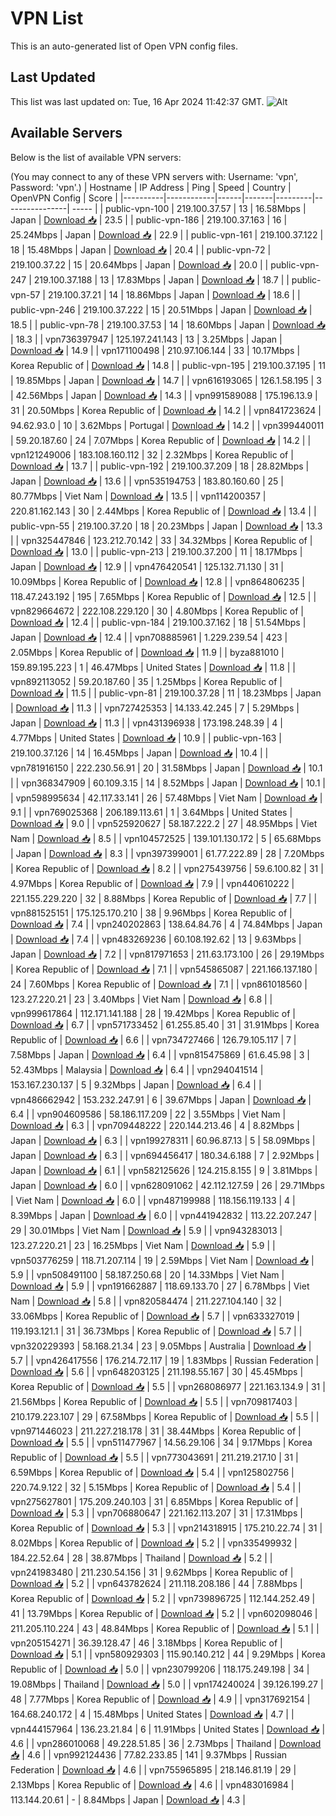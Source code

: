 # VPN List

This is an auto-generated list of Open VPN config files.

## Last Updated

This list was last updated on: Tue, 16 Apr 2024 11:42:37 GMT.
![Alt](https://repobeats.axiom.co/api/embed/186b98318ef1479477931607c1ad7d823f12451f.svg "Repobeats analytics image")

## Available Servers

Below is the list of available VPN servers:

(You may connect to any of these VPN servers with: Username: 'vpn', Password: 'vpn'.)
| Hostname | IP Address | Ping | Speed | Country | OpenVPN Config | Score |
|----------|------------|------|-------|---------|----------------| ----- |
| public-vpn-100 | 219.100.37.57 | 13 | 16.58Mbps | Japan | [Download 📥](./configs/server_0_JP.ovpn) | 23.5 |
| public-vpn-186 | 219.100.37.163 | 16 | 25.24Mbps | Japan | [Download 📥](./configs/server_1_JP.ovpn) | 22.9 |
| public-vpn-161 | 219.100.37.122 | 18 | 15.48Mbps | Japan | [Download 📥](./configs/server_2_JP.ovpn) | 20.4 |
| public-vpn-72 | 219.100.37.22 | 15 | 20.64Mbps | Japan | [Download 📥](./configs/server_3_JP.ovpn) | 20.0 |
| public-vpn-247 | 219.100.37.188 | 13 | 17.83Mbps | Japan | [Download 📥](./configs/server_4_JP.ovpn) | 18.7 |
| public-vpn-57 | 219.100.37.21 | 14 | 18.86Mbps | Japan | [Download 📥](./configs/server_5_JP.ovpn) | 18.6 |
| public-vpn-246 | 219.100.37.222 | 15 | 20.51Mbps | Japan | [Download 📥](./configs/server_6_JP.ovpn) | 18.5 |
| public-vpn-78 | 219.100.37.53 | 14 | 18.60Mbps | Japan | [Download 📥](./configs/server_7_JP.ovpn) | 18.3 |
| vpn736397947 | 125.197.241.143 | 13 | 3.25Mbps | Japan | [Download 📥](./configs/server_8_JP.ovpn) | 14.9 |
| vpn171100498 | 210.97.106.144 | 33 | 10.17Mbps | Korea Republic of | [Download 📥](./configs/server_9_KR.ovpn) | 14.8 |
| public-vpn-195 | 219.100.37.195 | 11 | 19.85Mbps | Japan | [Download 📥](./configs/server_10_JP.ovpn) | 14.7 |
| vpn616193065 | 126.1.58.195 | 3 | 42.56Mbps | Japan | [Download 📥](./configs/server_11_JP.ovpn) | 14.3 |
| vpn991589088 | 175.196.13.9 | 31 | 20.50Mbps | Korea Republic of | [Download 📥](./configs/server_12_KR.ovpn) | 14.2 |
| vpn841723624 | 94.62.93.0 | 10 | 3.62Mbps | Portugal | [Download 📥](./configs/server_13_PT.ovpn) | 14.2 |
| vpn399440011 | 59.20.187.60 | 24 | 7.07Mbps | Korea Republic of | [Download 📥](./configs/server_14_KR.ovpn) | 14.2 |
| vpn121249006 | 183.108.160.112 | 32 | 2.32Mbps | Korea Republic of | [Download 📥](./configs/server_15_KR.ovpn) | 13.7 |
| public-vpn-192 | 219.100.37.209 | 18 | 28.82Mbps | Japan | [Download 📥](./configs/server_16_JP.ovpn) | 13.6 |
| vpn535194753 | 183.80.160.60 | 25 | 80.77Mbps | Viet Nam | [Download 📥](./configs/server_17_VN.ovpn) | 13.5 |
| vpn114200357 | 220.81.162.143 | 30 | 2.44Mbps | Korea Republic of | [Download 📥](./configs/server_18_KR.ovpn) | 13.4 |
| public-vpn-55 | 219.100.37.20 | 18 | 20.23Mbps | Japan | [Download 📥](./configs/server_19_JP.ovpn) | 13.3 |
| vpn325447846 | 123.212.70.142 | 33 | 34.32Mbps | Korea Republic of | [Download 📥](./configs/server_20_KR.ovpn) | 13.0 |
| public-vpn-213 | 219.100.37.200 | 11 | 18.17Mbps | Japan | [Download 📥](./configs/server_21_JP.ovpn) | 12.9 |
| vpn476420541 | 125.132.71.130 | 31 | 10.09Mbps | Korea Republic of | [Download 📥](./configs/server_22_KR.ovpn) | 12.8 |
| vpn864806235 | 118.47.243.192 | 195 | 7.65Mbps | Korea Republic of | [Download 📥](./configs/server_23_KR.ovpn) | 12.5 |
| vpn829664672 | 222.108.229.120 | 30 | 4.80Mbps | Korea Republic of | [Download 📥](./configs/server_24_KR.ovpn) | 12.4 |
| public-vpn-184 | 219.100.37.162 | 18 | 51.54Mbps | Japan | [Download 📥](./configs/server_25_JP.ovpn) | 12.4 |
| vpn708885961 | 1.229.239.54 | 423 | 2.05Mbps | Korea Republic of | [Download 📥](./configs/server_26_KR.ovpn) | 11.9 |
| byza881010 | 159.89.195.223 | 1 | 46.47Mbps | United States | [Download 📥](./configs/server_27_US.ovpn) | 11.8 |
| vpn892113052 | 59.20.187.60 | 35 | 1.25Mbps | Korea Republic of | [Download 📥](./configs/server_28_KR.ovpn) | 11.5 |
| public-vpn-81 | 219.100.37.28 | 11 | 18.23Mbps | Japan | [Download 📥](./configs/server_29_JP.ovpn) | 11.3 |
| vpn727425353 | 14.133.42.245 | 7 | 5.29Mbps | Japan | [Download 📥](./configs/server_30_JP.ovpn) | 11.3 |
| vpn431396938 | 173.198.248.39 | 4 | 4.77Mbps | United States | [Download 📥](./configs/server_31_US.ovpn) | 10.9 |
| public-vpn-163 | 219.100.37.126 | 14 | 16.45Mbps | Japan | [Download 📥](./configs/server_32_JP.ovpn) | 10.4 |
| vpn781916150 | 222.230.56.91 | 20 | 31.58Mbps | Japan | [Download 📥](./configs/server_33_JP.ovpn) | 10.1 |
| vpn368347909 | 60.109.3.15 | 14 | 8.52Mbps | Japan | [Download 📥](./configs/server_34_JP.ovpn) | 10.1 |
| vpn598995634 | 42.117.33.141 | 26 | 57.48Mbps | Viet Nam | [Download 📥](./configs/server_35_VN.ovpn) | 9.1 |
| vpn769025368 | 206.189.113.61 | 1 | 3.64Mbps | United States | [Download 📥](./configs/server_36_US.ovpn) | 9.0 |
| vpn525920627 | 58.187.222.2 | 27 | 48.95Mbps | Viet Nam | [Download 📥](./configs/server_37_VN.ovpn) | 8.5 |
| vpn104572525 | 139.101.130.172 | 5 | 65.68Mbps | Japan | [Download 📥](./configs/server_38_JP.ovpn) | 8.3 |
| vpn397399001 | 61.77.222.89 | 28 | 7.20Mbps | Korea Republic of | [Download 📥](./configs/server_39_KR.ovpn) | 8.2 |
| vpn275439756 | 59.6.100.82 | 31 | 4.97Mbps | Korea Republic of | [Download 📥](./configs/server_40_KR.ovpn) | 7.9 |
| vpn440610222 | 221.155.229.220 | 32 | 8.88Mbps | Korea Republic of | [Download 📥](./configs/server_41_KR.ovpn) | 7.7 |
| vpn881525151 | 175.125.170.210 | 38 | 9.96Mbps | Korea Republic of | [Download 📥](./configs/server_42_KR.ovpn) | 7.4 |
| vpn240202863 | 138.64.84.76 | 4 | 74.84Mbps | Japan | [Download 📥](./configs/server_43_JP.ovpn) | 7.4 |
| vpn483269236 | 60.108.192.62 | 13 | 9.63Mbps | Japan | [Download 📥](./configs/server_44_JP.ovpn) | 7.2 |
| vpn817971653 | 211.63.173.100 | 26 | 29.19Mbps | Korea Republic of | [Download 📥](./configs/server_45_KR.ovpn) | 7.1 |
| vpn545865087 | 221.166.137.180 | 24 | 7.60Mbps | Korea Republic of | [Download 📥](./configs/server_46_KR.ovpn) | 7.1 |
| vpn861018560 | 123.27.220.21 | 23 | 3.40Mbps | Viet Nam | [Download 📥](./configs/server_47_VN.ovpn) | 6.8 |
| vpn999617864 | 112.171.141.188 | 28 | 19.42Mbps | Korea Republic of | [Download 📥](./configs/server_48_KR.ovpn) | 6.7 |
| vpn571733452 | 61.255.85.40 | 31 | 31.91Mbps | Korea Republic of | [Download 📥](./configs/server_49_KR.ovpn) | 6.6 |
| vpn734727466 | 126.79.105.117 | 7 | 7.58Mbps | Japan | [Download 📥](./configs/server_50_JP.ovpn) | 6.4 |
| vpn815475869 | 61.6.45.98 | 3 | 52.43Mbps | Malaysia | [Download 📥](./configs/server_51_MY.ovpn) | 6.4 |
| vpn294041514 | 153.167.230.137 | 5 | 9.32Mbps | Japan | [Download 📥](./configs/server_52_JP.ovpn) | 6.4 |
| vpn486662942 | 153.232.247.91 | 6 | 39.67Mbps | Japan | [Download 📥](./configs/server_53_JP.ovpn) | 6.4 |
| vpn904609586 | 58.186.117.209 | 22 | 3.55Mbps | Viet Nam | [Download 📥](./configs/server_54_VN.ovpn) | 6.3 |
| vpn709448222 | 220.144.213.46 | 4 | 8.82Mbps | Japan | [Download 📥](./configs/server_55_JP.ovpn) | 6.3 |
| vpn199278311 | 60.96.87.13 | 5 | 58.09Mbps | Japan | [Download 📥](./configs/server_56_JP.ovpn) | 6.3 |
| vpn694456417 | 180.34.6.188 | 7 | 2.92Mbps | Japan | [Download 📥](./configs/server_57_JP.ovpn) | 6.1 |
| vpn582125626 | 124.215.8.155 | 9 | 3.81Mbps | Japan | [Download 📥](./configs/server_58_JP.ovpn) | 6.0 |
| vpn628091062 | 42.112.127.59 | 26 | 29.71Mbps | Viet Nam | [Download 📥](./configs/server_59_VN.ovpn) | 6.0 |
| vpn487199988 | 118.156.119.133 | 4 | 8.39Mbps | Japan | [Download 📥](./configs/server_60_JP.ovpn) | 6.0 |
| vpn441942832 | 113.22.207.247 | 29 | 30.01Mbps | Viet Nam | [Download 📥](./configs/server_61_VN.ovpn) | 5.9 |
| vpn943283013 | 123.27.220.21 | 23 | 16.25Mbps | Viet Nam | [Download 📥](./configs/server_62_VN.ovpn) | 5.9 |
| vpn503776259 | 118.71.207.114 | 19 | 2.59Mbps | Viet Nam | [Download 📥](./configs/server_63_VN.ovpn) | 5.9 |
| vpn508491100 | 58.187.250.68 | 20 | 14.33Mbps | Viet Nam | [Download 📥](./configs/server_64_VN.ovpn) | 5.9 |
| vpn191662887 | 118.69.133.70 | 27 | 6.78Mbps | Viet Nam | [Download 📥](./configs/server_65_VN.ovpn) | 5.8 |
| vpn820584474 | 211.227.104.140 | 32 | 33.06Mbps | Korea Republic of | [Download 📥](./configs/server_66_KR.ovpn) | 5.7 |
| vpn633327019 | 119.193.121.1 | 31 | 36.73Mbps | Korea Republic of | [Download 📥](./configs/server_67_KR.ovpn) | 5.7 |
| vpn320229393 | 58.168.21.34 | 23 | 9.05Mbps | Australia | [Download 📥](./configs/server_68_AU.ovpn) | 5.7 |
| vpn426417556 | 176.214.72.117 | 19 | 1.83Mbps | Russian Federation | [Download 📥](./configs/server_69_RU.ovpn) | 5.6 |
| vpn648203125 | 211.198.55.167 | 30 | 45.45Mbps | Korea Republic of | [Download 📥](./configs/server_70_KR.ovpn) | 5.5 |
| vpn268086977 | 221.163.134.9 | 31 | 21.56Mbps | Korea Republic of | [Download 📥](./configs/server_71_KR.ovpn) | 5.5 |
| vpn709817403 | 210.179.223.107 | 29 | 67.58Mbps | Korea Republic of | [Download 📥](./configs/server_72_KR.ovpn) | 5.5 |
| vpn971446023 | 211.227.218.178 | 31 | 38.44Mbps | Korea Republic of | [Download 📥](./configs/server_73_KR.ovpn) | 5.5 |
| vpn511477967 | 14.56.29.106 | 34 | 9.17Mbps | Korea Republic of | [Download 📥](./configs/server_74_KR.ovpn) | 5.5 |
| vpn773043691 | 211.219.217.10 | 31 | 6.59Mbps | Korea Republic of | [Download 📥](./configs/server_75_KR.ovpn) | 5.4 |
| vpn125802756 | 220.74.9.122 | 32 | 5.15Mbps | Korea Republic of | [Download 📥](./configs/server_76_KR.ovpn) | 5.4 |
| vpn275627801 | 175.209.240.103 | 31 | 6.85Mbps | Korea Republic of | [Download 📥](./configs/server_77_KR.ovpn) | 5.3 |
| vpn706880647 | 221.162.113.207 | 31 | 17.31Mbps | Korea Republic of | [Download 📥](./configs/server_78_KR.ovpn) | 5.3 |
| vpn214318915 | 175.210.22.74 | 31 | 8.02Mbps | Korea Republic of | [Download 📥](./configs/server_79_KR.ovpn) | 5.2 |
| vpn335499932 | 184.22.52.64 | 28 | 38.87Mbps | Thailand | [Download 📥](./configs/server_80_TH.ovpn) | 5.2 |
| vpn241983480 | 211.230.54.156 | 31 | 9.62Mbps | Korea Republic of | [Download 📥](./configs/server_81_KR.ovpn) | 5.2 |
| vpn643782624 | 211.118.208.186 | 44 | 7.88Mbps | Korea Republic of | [Download 📥](./configs/server_82_KR.ovpn) | 5.2 |
| vpn739896725 | 112.144.252.49 | 41 | 13.79Mbps | Korea Republic of | [Download 📥](./configs/server_83_KR.ovpn) | 5.2 |
| vpn602098046 | 211.205.110.224 | 43 | 48.84Mbps | Korea Republic of | [Download 📥](./configs/server_84_KR.ovpn) | 5.1 |
| vpn205154271 | 36.39.128.47 | 46 | 3.18Mbps | Korea Republic of | [Download 📥](./configs/server_85_KR.ovpn) | 5.1 |
| vpn580929303 | 115.90.140.212 | 44 | 9.29Mbps | Korea Republic of | [Download 📥](./configs/server_86_KR.ovpn) | 5.0 |
| vpn230799206 | 118.175.249.198 | 34 | 19.08Mbps | Thailand | [Download 📥](./configs/server_87_TH.ovpn) | 5.0 |
| vpn174240024 | 39.126.199.27 | 48 | 7.77Mbps | Korea Republic of | [Download 📥](./configs/server_88_KR.ovpn) | 4.9 |
| vpn317692154 | 164.68.240.172 | 4 | 15.48Mbps | United States | [Download 📥](./configs/server_89_US.ovpn) | 4.7 |
| vpn444157964 | 136.23.21.84 | 6 | 11.91Mbps | United States | [Download 📥](./configs/server_90_US.ovpn) | 4.6 |
| vpn286010068 | 49.228.51.85 | 36 | 2.73Mbps | Thailand | [Download 📥](./configs/server_91_TH.ovpn) | 4.6 |
| vpn992124436 | 77.82.233.85 | 141 | 9.37Mbps | Russian Federation | [Download 📥](./configs/server_92_RU.ovpn) | 4.6 |
| vpn755965895 | 218.146.81.19 | 29 | 2.13Mbps | Korea Republic of | [Download 📥](./configs/server_93_KR.ovpn) | 4.6 |
| vpn483016984 | 113.144.20.61 | - | 8.84Mbps | Japan | [Download 📥](./configs/server_94_JP.ovpn) | 4.3 |
